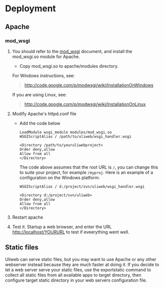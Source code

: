 # Deployment


## Apache


### mod_wsgi


1. You should refer to the [mod_wsgi](http://code.google.com/p/modwsgi/) document, and
    install the mod_wsgi.so module for Apache.

    * Copy mod_wsgi.so to apache/modules directory.

    For Windows instructions, see:

    > http://code.google.com/p/modwsgi/wiki/InstallationOnWindows
    
    If you are using Linux, see:

    > http://code.google.com/p/modwsgi/wiki/InstallationOnLinux
    
1. Modify Apache's httpd.conf file

    * Add the code below

        ```
        LoadModule wsgi_module modules/mod_wsgi.so
        WSGIScriptAlias / /path/to/uliweb/wsgi_handler.wsgi
        
        <Directory /path/to/youruliwebproject>
        Order deny,allow
        Allow from all
        </Directory>
        ```

        The code above assumes that the root URL is `/`, you can change this to
        suite your project, for example `/myproj`.
        Here is an example of a configuration on the Windows platform:

        ```
        WSGIScriptAlias / d:/project/svn/uliweb/wsgi_handler.wsgi
        
        <Directory d:/project/svn/uliweb>
        Order deny,allow
        Allow from all
        </Directory>
        ```


1. Restart apache
1. Test it. Startup a web browser, and enter the URL [http://localhost/YOURURL](http://localhost/YOURURL)
    to test if eveerything went well.


## Static files

Uliweb can serve static files, but you may want to use Apache or any other
webserver instead because they are much faster at doing it. If you decide to
let a web server serve your static files, use the exportstatic command to
collect all static files from all available apps to target directory, then
configure target static directory in your web servers configuration file.

